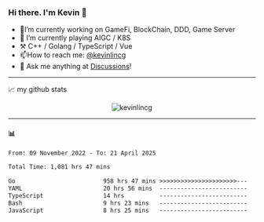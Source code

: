 ### Hi there. I'm Kevin 👋

- 🔭I’m currently working on GameFi, BlockChain, DDD, Game Server
- 🌱 I’m currently playing AIGC / K8S
-   :hammer_and_pick: C++ / Golang / TypeScript / Vue
- 📫How to reach me: [@kevinlincg](https://twitter.com/kevinlincg) 
-   :thought_balloon: Ask me anything at [Discussions](https://github.com/kevinlincg/kevinlincg/issues/new)!

---

📈 my github stats

<p align="center"> <img src="https://github-readme-stats-ouuan.vercel.app/api?username=kevinlincg&theme=dark&show_icons=true&count_private=true" alt="kevinlincg" />

---

#### :bar_chart: 

<!--START_SECTION:waka-->

```txt
From: 09 November 2022 - To: 21 April 2025

Total Time: 1,081 hrs 47 mins

Go                         958 hrs 47 mins >>>>>>>>>>>>>>>>>>>>>>---   88.63 %
YAML                       20 hrs 56 mins  -------------------------   01.94 %
TypeScript                 14 hrs          -------------------------   01.29 %
Bash                       9 hrs 23 mins   -------------------------   00.87 %
JavaScript                 8 hrs 25 mins   -------------------------   00.78 %
```

<!--END_SECTION:waka-->
